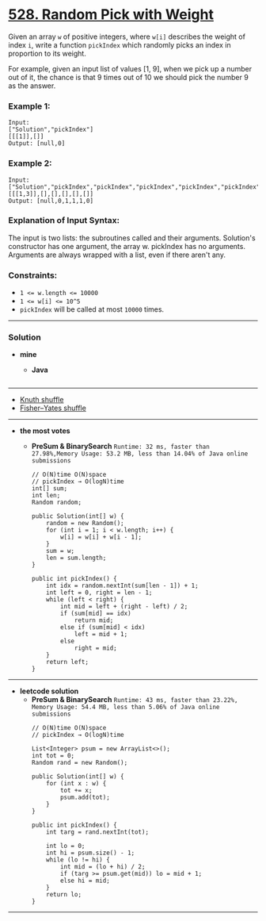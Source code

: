 # [528. Random Pick with Weight](https://leetcode.com/problems/random-pick-with-weight/)

Given an array `w` of positive integers, where `w[i]` describes the weight of index `i`, write a function `pickIndex` which randomly picks an index in proportion to its weight.

For example, given an input list of values [1, 9], when we pick up a number out of it, the chance is that 9 times out of 10 we should pick the number 9 as the answer.

### Example 1:
```
Input: 
["Solution","pickIndex"]
[[[1]],[]]
Output: [null,0]
```

### Example 2:
```
Input: 
["Solution","pickIndex","pickIndex","pickIndex","pickIndex","pickIndex"]
[[[1,3]],[],[],[],[],[]]
Output: [null,0,1,1,1,0]
```

### Explanation of Input Syntax:
The input is two lists: the subroutines called and their arguments. Solution's constructor has one argument, the array w. pickIndex has no arguments. Arguments are always wrapped with a list, even if there aren't any.

 

### Constraints:
* `1 <= w.length <= 10000`
* `1 <= w[i] <= 10^5`
* `pickIndex` will be called at most `10000` times.

---


### Solution
* **mine**
  * **Java**
    
    ```
    ```

---


* [Knuth shuffle](https://www.rosettacode.org/wiki/Knuth_shuffle)
* [Fisher–Yates shuffle](https://en.wikipedia.org/wiki/Fisher%E2%80%93Yates_shuffle)

---

* **the most votes**

  * **PreSum & BinarySearch** `Runtime: 32 ms, faster than 27.98%,Memory Usage: 53.2 MB, less than 14.04% of Java online submissions`
    ```
    // O(N)time O(N)space
    // pickIndex → O(logN)time
    int[] sum;
    int len;
    Random random;

    public Solution(int[] w) {
        random = new Random();
        for (int i = 1; i < w.length; i++) {
            w[i] = w[i] + w[i - 1];
        }
        sum = w;
        len = sum.length;
    }
    
    public int pickIndex() {
        int idx = random.nextInt(sum[len - 1]) + 1;
        int left = 0, right = len - 1;
        while (left < right) {
            int mid = left + (right - left) / 2;
            if (sum[mid] == idx)
                return mid;
            else if (sum[mid] < idx)
                left = mid + 1;
            else
                right = mid;
        }
        return left;
    }
    ```
---

* **leetcode solution**
  * **PreSum & BinarySearch** `Runtime: 43 ms, faster than 23.22%, Memory Usage: 54.4 MB, less than 5.06% of Java online submissions`
    ```
    // O(N)time O(N)space
    // pickIndex → O(logN)time
    
    List<Integer> psum = new ArrayList<>();
    int tot = 0;
    Random rand = new Random();

    public Solution(int[] w) {
        for (int x : w) {
            tot += x;
            psum.add(tot);
        }
    }

    public int pickIndex() {
        int targ = rand.nextInt(tot);

        int lo = 0;
        int hi = psum.size() - 1;
        while (lo != hi) {
            int mid = (lo + hi) / 2;
            if (targ >= psum.get(mid)) lo = mid + 1;
            else hi = mid;
        }
        return lo;
    }
    ```

---

